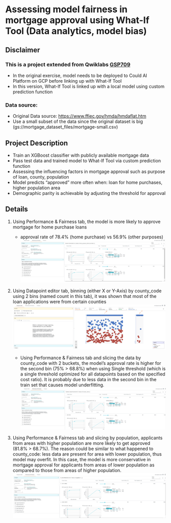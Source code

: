 # Assessing model fairness in mortgage approval using What-If Tool (Data analytics, model bias)
## Disclaimer
### This is a project extended from Qwiklabs [GSP709](https://www.qwiklabs.com/focuses/10903?parent=catalog#)
- In the original exercise, model needs to be deployed to Could AI Platform on GCP before linking up with What-If Tool
- In this version, What-If Tool is linked up with a local model using custom prediction function 

### Data source: 
- Original Data source: https://www.ffiec.gov/hmda/hmdaflat.htm
- Use a small subset of the data since the original dataset is big (gs://mortgage_dataset_files/mortgage-small.csv)

## Project Description
-	Train an XGBoost classifier with publicly available mortgage data
-	Pass test data and trained model to What-If Tool via custom prediction function
-	Assessing the influencing factors in mortgage approval such as purpose of loan, county, population
-	Model predicts “approved” more often when: loan for home purchases, higher population area
-	Demographic parity is achievable by adjusting the threshold for approval

## Details
1. Using Performance & Fairness tab, the model is more likely to approve mortgage for home purchase loans 
    * approval rate of 78.4% (home purchase) vs 56.9% (other purposes)
![image1](https://github.com/djhuangit/ds_projects_public/raw/master/Model_fairness_using_What_If_Tool/images/1_home_purchase_loan.png)


2. Using Datapoint editor tab, binning (either X or Y-Axis) by county_code using 2 bins (named count in this tab), it was shown that most of the loan applications were from certain counties
![image2](https://github.com/djhuangit/ds_projects_public/blob/master/Model_fairness_using_What_If_Tool/images/2_county_code_datapoint.png)

    * Using Performance & Fairness tab and slicing the data by county_code with 2 buckets, the model’s approval rate is higher for the second bin (75% > 68.8%) when using Single threshold (which is a single threshold optimized for all datapoints based on the specified cost ratio). It is probably due to less data in the second bin in the train set that causes model underfitting.
![image3](https://github.com/djhuangit/ds_projects_public/blob/master/Model_fairness_using_What_If_Tool/images/2_county_code_performance%20and%20fairness.png)


3. Using Performance & Fairness tab and slicing by population, applicants from areas with higher population are more likely to get approved (81.8% > 68.7%). The reason could be similar to what happened to county_code: less data are present for area with lower population, thus model may overfit. In this case, the model is more conservative in mortgage approval for applicants from areas of lower population as compared to those from areas of higher population.
![image4](https://github.com/djhuangit/ds_projects_public/blob/master/Model_fairness_using_What_If_Tool/images/3_population.png)
